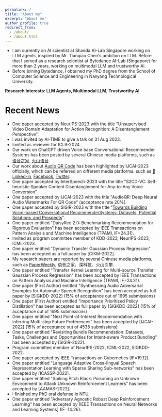 ```yaml
---
permalink: /
title: "About me"
excerpt: "About me"
author_profile: true
redirect_from: 
  - /about/
  - /about.html
---
```


- I am currently an AI scientist at Shanda AI-Lab Singapore working on LLM agents, inspired by Mr. Tianqiao Chen's ambition on LLM. Before that I served as a research scientist at Bytedance AI-Lab (Singapore) for more than 2 years, working on multimodal LLM and trustworthy AI. 
- Before joining Bytedance, I obtained my PhD degree from the School of Computer Science and Engineering in Nanyang Technological University.

**Research Interests: LLM Agents, Multimodal LLM, Trustworthy AI**


Recent News
====== 
- One paper accepted by NeurIPS-2023 with the title "Unsupervised Video Domain Adaptation for Action Recognition: A Disentanglement Perspective".
- I was invited by AI-TIME to give a talk on 31 Aug 2023.
- Invited as reviewer for ICLR-2024.
- Our work on ChatGPT driven Voice base Conversational Recommender Systems has been posted by several Chinese media platforms, such as [语音之家](https://mp.weixin.qq.com/s/KgoqJKfmJOdbDyKBgUNZ8Q), [火山语音](https://mp.weixin.qq.com/s/r4tJPaEEmdAMzQmKfMbUuA)
- Our work about [Audio QR Code](https://www.linkedin.com/feed/update/urn:li:activity:7085199256826830849/) has been highlighted by IJCAI-2023 officially, which can be referred on different media platforms. such as [🔬Linked-in](https://www.linkedin.com/feed/update/urn:li:activity:7085199256826830849/), [Facebook](https://fb.watch/lQny_1I5nR/), [Twitter](https://twitter.com/IJCAIconf/status/1679438821841072128).
- One paper accepted by InterSpeech-2023 with the title "S2CD-VC: Self-heuristic Speaker Content Disentanglement for Any-to-Any Voice Conversion"
- One paper accepted by IJCAI-2023 with the title "AudioQR: Deep Neural Audio Watermarks For QR Code" (acceptance rate 20%).
- One paper accepted by SIGIR-2023 with the title "[Towards Building Voice-based Conversational RecommenderSystems: Datasets, Potential Solutions, and Prospects](https://arxiv.org/pdf/2306.08219.pdf)".
- One paper entitled "DaisyRec 2.0: Benchmarking Recommendation for Rigorous Evaluation" has been accepted by IEEE Transactions on Pattern Analysis and Machine Intelligence (TPAMI, IF=24.31).
- Invited as program committee member of KDD-2023, NeurIPS-2023, ICML-2023.
- One paper entitled "Dynamic Transfer Gaussian Process Regression" has been accepted as a full paper by [CIKM-2022].
- My research papers are reported by several Chinese media platforms, such as [PaperWeekly]( https://mp.weixin.qq.com/s/qzesgFUIar3DXun0nkuq7Q), 语音之家，深科技，火山引擎.
- One paper entitled "Transfer Kernel Learning for Multi-source Transfer Gaussian Process Regression" has been accepted by IEEE Transactions on Pattern Analysis and Machine Intelligence (TPAMI, IF=24.31).
- One paper (First Author) entitled "Synthesising Audio Adversarial Examples for Automatic Speech Recognition" has been accepted as full paper by [SIGKDD-2022] (15% of acceptance out of 1695 submissions)
- One paper (First Author) entitled "Importance Prioritized Policy Distillation" has been accepted as full paper by [SIGKDD-2022] (15% of acceptance out of 1695 submissions)
- One paper entitled "Next Point-of-Interest Recommendation with Inferring Multi-step Future Preferences" has been accepted by [IJCAI-2022] (15% of acceptance out of 4535 submissions)
- One paper entitled "Revisiting Bundle Recommendation: Datasets, Tasks, Challenges and Opportunities for Intent-aware Product Bundling" has been accepted by [SIGIR-2022].
- Program committee member of NeurIPS-2022, ICML-2022, SIGKDD-2022.
- One paper accepted by IEEE Transactions on Cybernetics (IF=19.12).
- One paper entitled "Language Adaptive Cross-lingual Speech Representation Learning with Sparse Sharing Sub-networks" has been accepted by [ICASSP-2022].
- One paper entitled "Spiking Pitch Black: Poisoning an Unknown Environment to Attack Unknown Reinforcement Learners" has been accepted by [AAMAS-2022].
- I finished my PhD oral defense in NTU.
- One paper entitled "Adversary Agnostic Robust Deep Reinforcement Learning" has been accepted by [IEEE Transactions on Neural Networks and Learning Systems] (IF=14.26).

